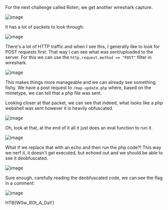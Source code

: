 For the next challenge called Roten, we get another wireshark capture.

![image](https://user-images.githubusercontent.com/80063008/227503404-21382cfc-b5b4-4611-a364-b8a759e04454.png)

It has a lot of packets to look through:

![image](https://user-images.githubusercontent.com/80063008/227503476-72f900ad-8642-43fb-b0a2-51e1b5a48183.png)

There's a lot of HTTP traffic and when I see this, I generally like to look for POST requests first. That way I can see what was sent/uploaded to the server. For this we can use the `http.request.method == "POST"` filter in wireshark.

![image](https://user-images.githubusercontent.com/80063008/227503958-ef66130e-93e2-40ac-9f05-e1f188132123.png)

This makes things more manageable and we can already see something fishy. We have a post request to `/map-update.php` where, based on the mimetype, we can tell that a php file was sent.

Looking closer at that packet, we can see that indeed, what looks like a php webshell was sent however it is heavily obfuscated.

![image](https://user-images.githubusercontent.com/80063008/227504854-179fc394-bcd6-4261-98d2-0d84c4920574.png)

Oh, look at that, at the end of it all it just does an eval function to run it. 

![image](https://user-images.githubusercontent.com/80063008/227504823-d19f4653-05a8-46d4-a5ce-19cf2d615315.png)

What if we replace that with an echo and then run the php code?! This way we nerf it, it doesn't get executed, but echoed out and we should be able to see it deobfuscated.

![image](https://user-images.githubusercontent.com/80063008/227504398-c26f0b66-b358-4c71-857a-94637bf7c629.png)

Sure enough, carefully reading the deobfuscated code, we can see the flag in a comment:

![image](https://user-images.githubusercontent.com/80063008/227504990-147a29b2-6639-46c9-aef7-70bc0e6ffec0.png)

HTB{W0w_ROt_A_DaY}